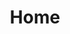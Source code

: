 ---
home: true
title: Home
heroImage: /images/hero.png
actions:
  - text: Get Started
    link: /guide/getting-started.html
    type: primary
  - text: Introduction
    link: /guide/
    type: secondary
features:
- title: Mobile Web Application
  details: Senses - Smart Mirror software comes with an app on your mobile to easy configure your Smart Mirror. Drag / Drop widgets, change configuration for widgets, update global configuration or switch profiles.
- title: 35+ Widgets
  details: 35+ different widgets to visually show you all kinds of day-to-day data. Calendar, Hue Lights, Nest Thermostat, Video Player, Weather, Reddit, Clock, News Feed, Reminders, Mercedes, ... and more.
- title: Build & Extend
  details: Are you a creative developer? Senses Smart Mirros comes with a way to develop your own widgets. With the Smart Mirror CLI you can create and provision your own widgets to your Smart Mirror.
- title: Profiles
  details: With dynamic profiles you can set up different layouts. Switch to a profile in the morning to show traffic information or display a different profile in the evening to show the latest crypto information.
- title: Voice Integration
  details: Use your voice to control the Smart Mirror. You can; Turn on the Mirror in the morning, show or hide certain widgets, clear notifications, add items to your todo list or switch profiles.
- title: Animations
  details: ... provide a clean and modern way to show different data inside the widget and switch between widgets on the Senses - Smart Mirror.
footer: MIT Licensed | Copyright © 2021-present Nick Thesing
---
